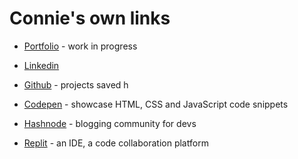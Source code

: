 # Connie's own links

- [Portfolio](https://corrine2212.github.io/personal-portfolio/) - work in progress

- [Linkedin](https://www.linkedin.com/in/corrine-sing-a27735b2/)

- [Github](https://github.com/codeclan/g36_classnotes) - projects saved h

- [Codepen](https://codepen.io/Corrine2212) - showcase HTML, CSS and JavaScript code snippets

- [Hashnode](https://hashnode.com/@cokidoki) - blogging community for devs

- [Replit](https://replit.com/@Cokidoki) - an IDE, a code collaboration platform